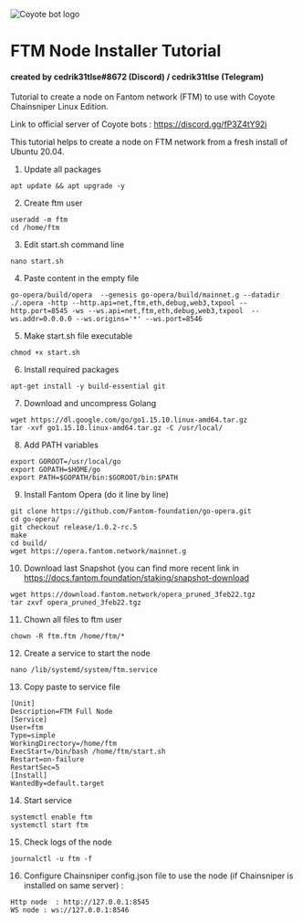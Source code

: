 
![Coyote bot logo](https://pbs.twimg.com/profile_images/1437957467225268226/a_qfpwtb_400x400.jpg "Logo Coyote bot logo")
# FTM Node Installer Tutorial

#### created by cedrik31tlse#8672 (Discord) / cedrik31tlse (Telegram)

Tutorial to create a node on Fantom network (FTM) to use with Coyote Chainsniper Linux Edition.

Link to official server of Coyote bots : https://discord.gg/fP3Z4tY92j

This tutorial helps to create a node on FTM network from a fresh install of Ubuntu 20.04.

1. Update all packages

```
apt update && apt upgrade -y
```

2. Create ftm user

```
useradd -m ftm
cd /home/ftm
```

3. Edit start.sh command line

```
nano start.sh
```

4. Paste content in the empty file

```
go-opera/build/opera  --genesis go-opera/build/mainnet.g --datadir ./.opera -http --http.api=net,ftm,eth,debug,web3,txpool --http.port=8545 -ws --ws.api=net,ftm,eth,debug,web3,txpool  --ws.addr=0.0.0.0 --ws.origins='*' --ws.port=8546
```

5. Make start.sh file executable

```
chmod +x start.sh
```

6. Install required packages

```
apt-get install -y build-essential git
```

7. Download and uncompress Golang

```
wget https://dl.google.com/go/go1.15.10.linux-amd64.tar.gz
tar -xvf go1.15.10.linux-amd64.tar.gz -C /usr/local/
```

8.  Add PATH variables

```
export GOROOT=/usr/local/go
export GOPATH=$HOME/go
export PATH=$GOPATH/bin:$GOROOT/bin:$PATH
```

9. Install Fantom Opera (do it line by line)

```
git clone https://github.com/Fantom-foundation/go-opera.git
cd go-opera/
git checkout release/1.0.2-rc.5
make
cd build/
wget https://opera.fantom.network/mainnet.g
```

10. Download last Snapshot (you can find more recent link in https://docs.fantom.foundation/staking/snapshot-download
```
wget https://download.fantom.network/opera_pruned_3feb22.tgz
tar zxvf opera_pruned_3feb22.tgz
```

11. Chown all files to ftm user

```
chown -R ftm.ftm /home/ftm/*
```

12. Create a service to start the node
```
nano /lib/systemd/system/ftm.service
```

13. Copy paste to service file
```
[Unit]
Description=FTM Full Node
[Service]
User=ftm
Type=simple
WorkingDirectory=/home/ftm
ExecStart=/bin/bash /home/ftm/start.sh
Restart=on-failure
RestartSec=5
[Install]
WantedBy=default.target
```

14. Start service

```
systemctl enable ftm
systemctl start ftm
```

15. Check logs of the node

```
journalctl -u ftm -f
```

16. Configure Chainsniper config.json file to use the node (if Chainsniper is installed on same server) :

``` 
Http node  : http://127.0.0.1:8545
WS node : ws://127.0.0.1:8546
```

